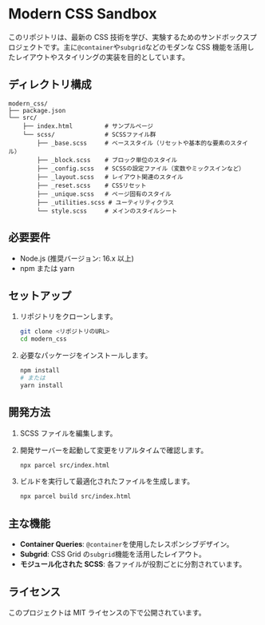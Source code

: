 # Modern CSS Sandbox

このリポジトリは、最新の CSS 技術を学び、実験するためのサンドボックスプロジェクトです。主に`@container`や`subgrid`などのモダンな CSS 機能を活用したレイアウトやスタイリングの実装を目的としています。

## ディレクトリ構成

```
modern_css/
├── package.json
└── src/
    ├── index.html         # サンプルページ
    └── scss/              # SCSSファイル群
        ├── _base.scss     # ベーススタイル（リセットや基本的な要素のスタイル）
        ├── _block.scss    # ブロック単位のスタイル
        ├── _config.scss   # SCSSの設定ファイル（変数やミックスインなど）
        ├── _layout.scss   # レイアウト関連のスタイル
        ├── _reset.scss    # CSSリセット
        ├── _unique.scss   # ページ固有のスタイル
        ├── _utilities.scss # ユーティリティクラス
        └── style.scss     # メインのスタイルシート
```

## 必要要件

- Node.js (推奨バージョン: 16.x 以上)
- npm または yarn

## セットアップ

1. リポジトリをクローンします。

   ```bash
   git clone <リポジトリのURL>
   cd modern_css
   ```

2. 必要なパッケージをインストールします。

   ```bash
   npm install
   # または
   yarn install
   ```

## 開発方法

1. SCSS ファイルを編集します。
2. 開発サーバーを起動して変更をリアルタイムで確認します。

   ```bash
   npx parcel src/index.html
   ```

3. ビルドを実行して最適化されたファイルを生成します。

   ```bash
   npx parcel build src/index.html
   ```

## 主な機能

- **Container Queries**: `@container`を使用したレスポンシブデザイン。
- **Subgrid**: CSS Grid の`subgrid`機能を活用したレイアウト。
- **モジュール化された SCSS**: 各ファイルが役割ごとに分割されています。

## ライセンス

このプロジェクトは MIT ライセンスの下で公開されています。
